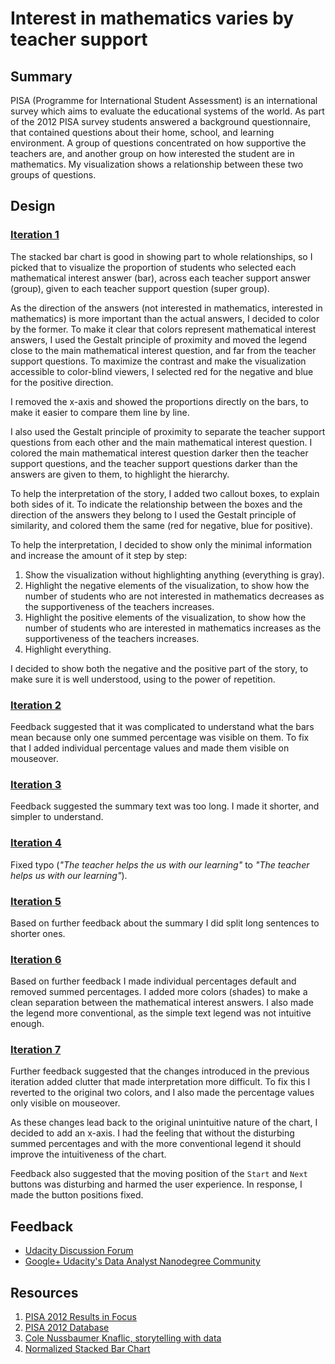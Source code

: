 # Interest in mathematics varies by teacher support

## Summary

PISA (Programme for International Student Assessment) is an international survey which aims to evaluate the educational systems of the world. As part of the 2012 PISA survey students answered a background questionnaire, that contained questions about their home, school, and learning environment. A group of questions concentrated on how supportive the teachers are, and another group on how interested the student are in mathematics. My visualization shows a relationship between these two groups of questions.

## Design

### [Iteration 1](http://bl.ocks.org/gaborsar/raw/56d225b31c1eaf24eccb/73dc99b5614c1409a65df98f017ffec70fa84b4c/)

The stacked bar chart is good in showing part to whole relationships, so I picked that to visualize the proportion of students who selected each mathematical interest answer (bar), across each teacher support answer (group), given to each teacher support question (super group).

As the direction of the answers (not interested in mathematics, interested in mathematics) is more important than the actual answers, I decided to color by the former. To make it clear that colors represent mathematical interest answers, I used the Gestalt principle of proximity and moved the legend close to the main mathematical interest question, and far from the teacher support questions. To maximize the contrast and make the visualization accessible to color-blind viewers, I selected red for the negative and blue for the positive direction.

I removed the x-axis and showed the proportions directly on the bars, to make it easier to compare them line by line.

I also used the Gestalt principle of proximity to separate the teacher support questions from each other and the main mathematical interest question. I colored the main mathematical interest question darker then the teacher support questions, and the teacher support questions darker than the answers are given to them, to highlight the hierarchy.

To help the interpretation of the story, I added two callout boxes, to explain both sides of it. To indicate the relationship between the boxes and the direction of the answers they belong to I used the Gestalt principle of similarity, and colored them the same (red for negative, blue for positive).

To help the interpretation, I decided to show only the minimal information and increase the amount of it step by step:
 1. Show the visualization without highlighting anything (everything is gray).
 2. Highlight the negative elements of the visualization, to show how the number of students who are not interested in mathematics decreases as the supportiveness of the teachers increases.
 3. Highlight the positive elements of the visualization, to show how the number of students who are interested in mathematics increases as the supportiveness of the teachers increases.
 4. Highlight everything.

I decided to show both the negative and the positive part of the story, to make sure it is well understood, using to the power of repetition.

### [Iteration 2](http://bl.ocks.org/gaborsar/raw/56d225b31c1eaf24eccb/56af718df6a8a12e7fbb036982c7535443f20422/)

Feedback suggested that it was complicated to understand what the bars mean because only one summed percentage was visible on them. To fix that I added individual percentage values and made them visible on mouseover.

### [Iteration 3](http://bl.ocks.org/gaborsar/raw/56d225b31c1eaf24eccb/cea7f5b7630024b6957812bcbc1fb9187495c2b0/)

Feedback suggested the summary text was too long. I made it shorter, and simpler to understand.

### [Iteration 4](http://bl.ocks.org/gaborsar/raw/56d225b31c1eaf24eccb/3a49e0eaf1b7791b8de6ce0ca6942c548d1039b5/)

Fixed typo (*"The teacher helps the us with our learning"* to *"The teacher helps us with our learning"*).

### [Iteration 5](http://bl.ocks.org/gaborsar/raw/56d225b31c1eaf24eccb/999d9efa104883eb46fff75690d54579c3d8e892/)

Based on further feedback about the summary I did split long sentences to shorter ones.

### [Iteration 6](http://bl.ocks.org/gaborsar/raw/56d225b31c1eaf24eccb/461c0b1fd2d90b855e1463c1ef523efce1537a9c/)

Based on further feedback I made individual percentages default and removed summed percentages.
I added more colors (shades) to make a clean separation between the mathematical interest answers.
I also made the legend more conventional, as the simple text legend was not intuitive enough.

### [Iteration 7](http://bl.ocks.org/gaborsar/raw/56d225b31c1eaf24eccb/b9e78ccda132070bc45a4e6d25c8af2af747a834/)

Further feedback suggested that the changes introduced in the previous iteration added clutter that made interpretation more difficult. To fix this I reverted to the original two colors, and I also made the percentage values only visible on mouseover.

As these changes lead back to the original unintuitive nature of the chart, I decided to add an x-axis. I had the feeling that without the disturbing summed percentages and with the more conventional legend it should improve the intuitiveness of the chart.

Feedback also suggested that the moving position of the `Start` and `Next` buttons was disturbing and harmed the user experience. In response, I made the button positions fixed.

## Feedback

 * [Udacity Discussion Forum](https://discussions.udacity.com/t/final-project-feedback-pisa-interest-in-mathematics-varies-by-teacher-support/159958)
 * [Google+ Udacity's Data Analyst Nanodegree Community](https://plus.google.com/u/0/101569911673430269340/posts/DjjtgceoDuf)

## Resources

[pisa_2012_results_in_focus]: http://www.oecd.org/pisa/keyfindings/pisa-2012-results-overview.pdf
[pisa_2012_database]: https://pisa2012.acer.edu.au/downloads.php
[storytellingwithdata_book]: http://www.storytellingwithdata.com/book/
[d3_normalized_stacked_bar_chart]: https://bl.ocks.org/mbostock/3886394

1. [PISA 2012 Results in Focus][pisa_2012_results_in_focus]
2. [PISA 2012 Database][pisa_2012_database]
3. [Cole Nussbaumer Knaflic, storytelling with data][storytellingwithdata_book]
4. [Normalized Stacked Bar Chart][d3_normalized_stacked_bar_chart]
